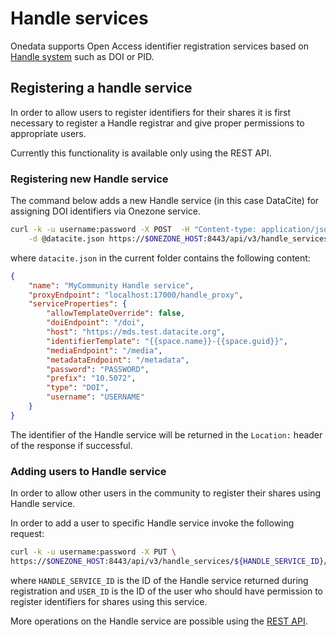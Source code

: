 # Handle services

<!-- toc -->

Onedata supports Open Access identifier registration services based on [Handle system](http://handle.net) such as DOI or PID.

## Registering a handle service
In order to allow users to register identifiers for their shares it is first necessary to register a Handle registrar and give proper permissions to appropriate users.

Currently this functionality is available only using the REST API.

### Registering new Handle service

The command below adds a new Handle service (in this case DataCite) for assigning DOI identifiers via Onezone service.

```bash
curl -k -u username:password -X POST  -H "Content-type: application/json" \
    -d @datacite.json https://$ONEZONE_HOST:8443/api/v3/handle_services
```

where `datacite.json` in the current folder contains the following content:

```json
{
    "name": "MyCommunity Handle service",
    "proxyEndpoint": "localhost:17000/handle_proxy",
    "serviceProperties": {
        "allowTemplateOverride": false,
        "doiEndpoint": "/doi",
        "host": "https://mds.test.datacite.org",
        "identifierTemplate": "{{space.name}}-{{space.guid}}",
        "mediaEndpoint": "/media",
        "metadataEndpoint": "/metadata",
        "password": "PASSWORD",
        "prefix": "10.5072",
        "type": "DOI",
        "username": "USERNAME"
    }
}
```

The identifier of the Handle service will be returned in the `Location:` header of the response if successful.


### Adding users to Handle service
In order to allow other users in the community to register their shares using Handle service.

In order to add a user to specific Handle service invoke the following request:
```bash
curl -k -u username:password -X PUT \
https://$ONEZONE_HOST:8443/api/v3/handle_services/${HANDLE_SERVICE_ID}/users/${USER_ID}
```

where `HANDLE_SERVICE_ID` is the ID of the Handle service returned during registration and `USER_ID` is the ID of the user who should have permission to register identifiers for shares using this service.

More operations on the Handle service are possible using the [REST API](../advanced/rest/onezone/overview.md).
